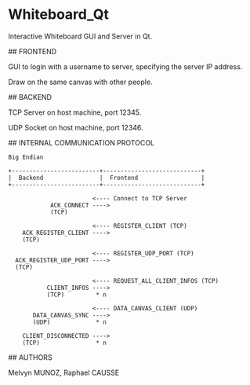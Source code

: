 # Whiteboard_Qt

Interactive Whiteboard GUI and Server in Qt.


## FRONTEND

GUI to login with a username to server, specifying the server IP address.

Draw on the same canvas with other people.


## BACKEND

TCP Server on host machine, port 12345.

UDP Socket on host machine, port 12346.


## INTERNAL COMMUNICATION PROTOCOL

```
Big Endian

+-------------------------+----------------------------+
|  Backend                |  Frontend                  |
+-------------------------+----------------------------+

                        <---- Connect to TCP Server
            ACK_CONNECT ---->
            (TCP)

                        <---- REGISTER_CLIENT (TCP)
    ACK_REGISTER_CLIENT ---->
    (TCP)

                        <---- REGISTER_UDP_PORT (TCP)
  ACK_REGISTER_UDP_PORT ---->
  (TCP)

                        <---- REQUEST_ALL_CLIENT_INFOS (TCP)
           CLIENT_INFOS ---->
           (TCP)         * n

                        <---- DATA_CANVAS_CLIENT (UDP)
       DATA_CANVAS_SYNC ---->
       (UDP)             * n

    CLIENT_DISCONNECTED ---->
    (TCP)                * n
```


## AUTHORS

Melvyn MUNOZ, Raphael CAUSSE